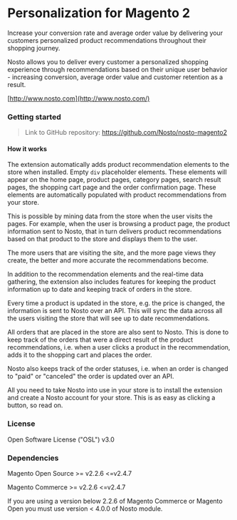 # Personalization for Magento 2

Increase your conversion rate and average order value by delivering your customers personalized product recommendations throughout their shopping journey.

Nosto allows you to deliver every customer a personalized shopping experience through recommendations based on their unique user behavior - increasing conversion, average order value and customer retention as a result.

[http://www.nosto.com](http://www.nosto.com/)

### Getting started

> Link to GitHub repository: https://github.com/Nosto/nosto-magento2

#### How it works

The extension automatically adds product recommendation elements to the store when installed. Empty `div` placeholder elements. These elements will appear on the home page, product pages, category pages, search result pages, the shopping cart page and the order confirmation page. These elements are automatically populated with product recommendations from your store.

This is possible by mining data from the store when the user visits the pages. For example, when the user is browsing a product page, the product information sent to Nosto, that in turn delivers product recommendations based on that product to the store and displays them to the user.

The more users that are visiting the site, and the more page views they create, the better and more accurate the recommendations become.

In addition to the recommendation elements and the real-time data gathering, the extension also includes features for keeping the product information up to date and keeping track of orders in the store.

Every time a product is updated in the store, e.g. the price is changed, the information is sent to Nosto over an API. This will sync the data across all the users visiting the store that will see up to date recommendations.

All orders that are placed in the store are also sent to Nosto. This is done to keep track of the orders that were a direct result of the product recommendations, i.e. when a user clicks a product in the recommendation, adds it to the shopping cart and places the order.

Nosto also keeps track of the order statuses, i.e. when an order is changed to "paid" or "canceled" the order is updated over an API.

All you need to take Nosto into use in your store is to install the extension and create a Nosto account for your store. This is as easy as clicking a button, so read on.

### License

Open Software License ("OSL") v3.0

### Dependencies

Magento Open Source >= v2.2.6 <=v2.4.7

Magento Commerce >= v2.2.6 <=v2.4.7

If you are using a version below 2.2.6 of Magento Commerce or Magento Open you must use version < 4.0.0 of Nosto module.
